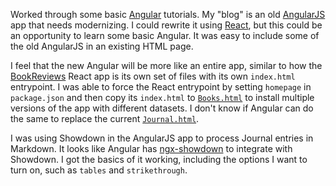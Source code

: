 Worked through some basic [Angular](https://angular.io/) tutorials.  My "blog"
is an old [AngularJS](https://angularjs.org/) app that needs modernizing.  I
could rewrite it using [React](https://reactjs.org/), but this could be an
opportunity to learn some basic Angular.  It was easy to include some of the old
AngularJS in an existing HTML page.

I feel that the new Angular will be more like an entire app, similar to how the
[BookReviews](https://github.com/jeantessier/book-reviews-react-app) React app
is its own set of files with its own `index.html` entrypoint.  I was able to
force the React entrypoint by setting `homepage` in `package.json` and then
copy its `index.html` to [`Books.html`](Books.html) to install multiple versions
of the app with different datasets.  I don't know if Angular can do the same to
replace the current [`Journal.html`](Journal.hml).

I was using Showdown in the AngularJS app to process Journal entries in
Markdown.  It looks like Angular has
[ngx-showdown](https://yisraelx.github.io/ngx-showdown/) to integrate with
Showdown.  I got the basics of it working, including the options I want to turn
on, such as `tables` and `strikethrough`.
